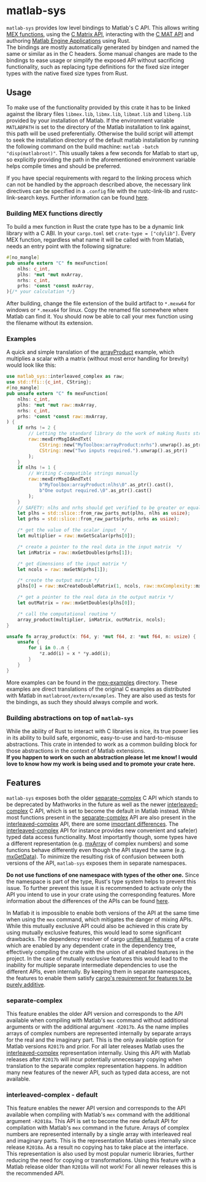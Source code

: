 # matlab-sys
`matlab-sys` provides low level bindings to Matlab's C API. This allows writing [MEX functions], using the [C Matrix API], 
interacting with the [C MAT API] and authoring [Matlab Engine Applications] using Rust.  
The bindings are mostly automatically generated by bindgen and named the same or similar as in the C headers.
Some manual changes are made to the bindings to ease usage or simplify the exposed API without sacrificing
functionality, such as replacing type definitions for the fixed size integer types with the native fixed size types
from Rust.

## Usage
To make use of the functionality provided by this crate it has to be linked against the library files `libmex.lib`, 
`libmx.lib`, `libmat.lib` and `libeng.lib` provided by your installation of Matlab. If the environment variable 
`MATLABPATH` is set to the directory of the Matlab installation to link against, this path will be used preferentially. 
Otherwise the build script will attempt to seek the installation directory of the default matlab installation by running 
the following command on the build machine: `matlab -batch "disp(matlabroot)"`. This usually takes a few seconds for 
Matlab to start up, so explicitly providing the path in the aforementioned environment variable helps compile times 
and should be preferred.  

If you have special requirements with regard to the linking process which can not be handled by the approach described 
above, the necessary link directives can be specified in a `.config` file with the rustc-link-lib 
and rustc-link-search keys. Further information can be found [here](https://doc.rust-lang.org/cargo/reference/config.html#targettriplelinks).

### Building MEX functions directly
To build a mex function in Rust the crate type has to be a dynamic link library with a C ABI. In your `cargo.toml` 
set `crate-type = ["cdylib"]`. Every MEX function, regardless what name it will be called with from Matlab, needs an 
entry point with the following signature:
```rust ignore
#[no_mangle]
pub unsafe extern "C" fn mexFunction(
    nlhs: c_int,
    plhs: *mut *mut mxArray,
    nrhs: c_int,
    prhs: *const *const mxArray,
){/* your calculation */}
```
After building, change the file extension of the build artifact to `*.mexw64` for windows or `*.mexa64` for 
linux. Copy the renamed file somewhere where Matlab can find it. You should now be able to call your mex function using 
the filename without its extension.

### Examples
A quick and simple translation of the [arrayProduct][array-product] example, which multiplies a scalar with a matrix (without most error handling 
for brevity) would look like this:
```rust no_run
use matlab_sys::interleaved_complex as raw;
use std::ffi::{c_int, CString};
#[no_mangle]
pub unsafe extern "C" fn mexFunction(
    nlhs: c_int,
    plhs: *mut *mut raw::mxArray,
    nrhs: c_int,
    prhs: *const *const raw::mxArray,
) {
    if nrhs != 2 {
        // Letting the standard library do the work of making Rusts strings C-compatible
        raw::mexErrMsgIdAndTxt(
            CString::new("MyToolbox:arrayProduct:nrhs").unwrap().as_ptr(), 
            CString::new("Two inputs required.").unwrap().as_ptr()
        );
    }
    if nlhs != 1 {
        // Writing C-compatible strings manually
        raw::mexErrMsgIdAndTxt(
            b"MyToolbox:arrayProduct:nlhs\0".as_ptr().cast(), 
            b"One output required.\0".as_ptr().cast()
        );
    }
    // SAFETY: nlhs and nrhs should get verified to be greater or equal to 0 and all pointers should get tested for validity
    let plhs = std::slice::from_raw_parts_mut(plhs, nlhs as usize);
    let prhs = std::slice::from_raw_parts(prhs, nrhs as usize);

    /* get the value of the scalar input  */
    let multiplier = raw::mxGetScalar(prhs[0]);

    /* create a pointer to the real data in the input matrix  */
    let inMatrix = raw::mxGetDoubles(prhs[1]);

    /* get dimensions of the input matrix */
    let ncols = raw::mxGetN(prhs[1]);

    /* create the output matrix */
    plhs[0] = raw::mxCreateDoubleMatrix(1, ncols, raw::mxComplexity::mxREAL);

    /* get a pointer to the real data in the output matrix */
    let outMatrix = raw::mxGetDoubles(plhs[0]);

    /* call the computational routine */
    array_product(multiplier, inMatrix, outMatrix, ncols);
}

unsafe fn array_product(x: f64, y: *mut f64, z: *mut f64, n: usize) {
    unsafe {
        for i in 0..n {
            *z.add(i) = x * *y.add(i);
        }
    }
}
```
More examples can be found in the [mex-examples][mex-examples-github-master] directory. These examples are direct translations of the 
original C examples as distributed with Matlab in `matlabroot/extern/examples`. They are also used as tests for the 
bindings, as such they should always compile and work. 

### Building abstractions on top of `matlab-sys`
While the ability of Rust to interact with C libraries is nice, its true power lies in its ability to build safe, ergonomic, 
easy-to-use and hard-to-misuse abstractions. This crate in intended to work as a common building block for those abstractions 
in the context of Matlab extensions.  
**If you happen to work on such an abstraction please let me know! I would love to know how my work 
is being used and to promote your crate here.**

## Features
`matlab-sys` exposes both the older [separate-complex] C API which stands to be deprecated by Mathworks in
the future as well as the newer [interleaved-complex] C API, which is set to become the default in Matlab instead. 
While most functions present in the [separate-complex] API are also present in the [interleaved-complex] API, there are some [important 
differences]. The [interleaved-complex] API for instance provides new convenient and safe(er) typed data access functionality. 
Most importantly though, some types have a different representation (e.g. [mxArray] of complex numbers) and some functions 
behave differently even though the API stayed the same (e.g. [mxGetData]). To minimize the resulting risk of confusion 
between both versions of the API, `matlab-sys` exposes them in separate namespaces.   

**Do not use functions of one namespace with types of the other one.** 
Since the namespace is part of the type, Rust's type system helps to prevent this issue. To further prevent this issue it 
is recommended to activate only the API you intend to use in your crate using the corresponding features. More information 
about the differences of the APIs can be found [here][Complex Storage Documentation].


In Matlab it is impossible to enable both versions of the API at the same time when using the `mex` command,
which mitigates the danger of mixing APIs. While this mutually exclusive API could also be achieved in this crate
by using mutually exclusive features, this would lead to some significant drawbacks. 
The dependency resolver of cargo [unifies all features][feature-unification] of a crate which are enabled by any dependent crate in
the dependency tree, effectively compiling the crate with the union of all enabled features in the project.
In the case of mutually exclusive features this would lead to the inability for multiple separate
intermediate dependencies to use the different APIs, even internally. By keeping them in separate namespaces, the features to 
enable them satisfy [cargo's requirement for features to be purely additive][feature-unification].

### separate-complex  
This feature enables the older API version and corresponds to the API available when compiling with Matlab's `mex` command without additional arguments or with the additional argument `-R2017b`. As the name implies arrays of complex numbers are represented internally by 
separate arrays for the real and the imaginary part. This is the only available option for Matlab versions `R2017b` and prior. 
For all later releases Matlab uses the [interleaved-complex] representation internally. Using this API with Matlab releases 
after `R2017b` will incur potentially unnecessary copying when translation to the separate complex representation happens. 
In addition many new features of the newer API, such as typed data access, are not available.

### interleaved-complex - default 
This feature enables the newer API version and corresponds to the API available when compiling with Matlab's `mex` command 
with the additional argument `-R2018a`. This API is set to become the new default API for compilation with Matlab's `mex` command 
in the future. Arrays of complex numbers are represented internally by a single array with interleaved real and 
imaginary parts. This is the representation Matlab uses internally since release `R2018a`. As a result no copying has to 
take place at the interface. This representation is also used by most popular numeric libraries, further reducing the 
need for copying or transformations. Using this feature with a Matlab release older than `R2018a` will not work! 
For all newer releases this is the recommended API.   


[separate-complex]: #separate-complex
[interleaved-complex]: #interleaved-complex---default
[MEX functions]: https://de.mathworks.com/help/matlab/call-mex-files-1.html
[C Matrix API]: https://de.mathworks.com/help/matlab/cc-mx-matrix-library.html
[C MAT API]: https://de.mathworks.com/help/matlab/matlab-c-api-to-read-mat-file-data.html
[Matlab Engine Applications]: https://de.mathworks.com/help/matlab/calling-matlab-engine-from-c-programs-1.html
[Complex Storage Documentation]: https://de.mathworks.com/help/matlab/matlab_external/matlab-support-for-interleaved-complex.html
[feature-unification]: https://doc.rust-lang.org/cargo/reference/features.html?highlight=additive#feature-unification#
[important differences]: https://de.mathworks.com/help/matlab/matlab_external/matlab-support-for-interleaved-complex.html
[unifies all features]: https://doc.rust-lang.org/cargo/reference/features.html?highlight=additive#feature-unification
[mxArray]: https://de.mathworks.com/help/matlab/matlab_external/matlab-data.html
[mxGetData]: https://de.mathworks.com/help/matlab/apiref/mxgetdata.html
[mex-examples-github-master]: https://github.com/Tastaturtaste/matlab-sys/tree/master/mex-examples
[array-product]: https://de.mathworks.com/help/matlab/matlab_external/standalone-example.html